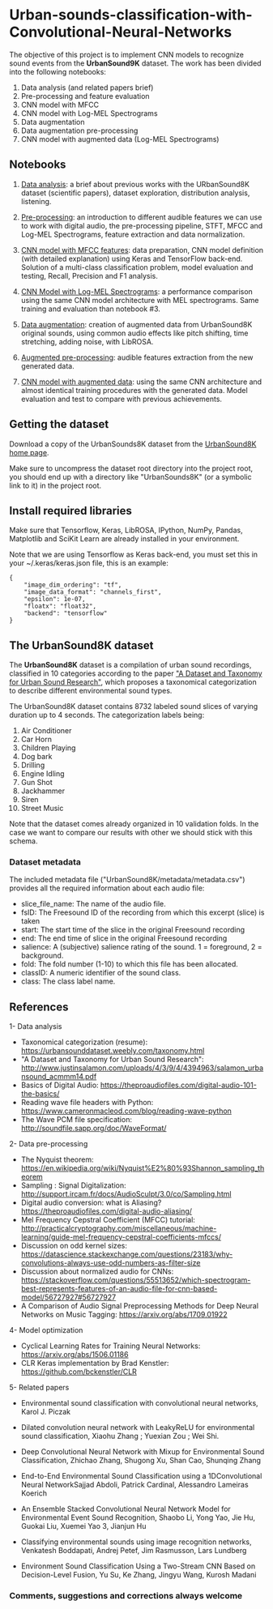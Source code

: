 # Urban-sounds-classification-with-Convolutional-Neural-Networks

The objective of this project is to implement CNN models to recognize sound events from the **UrbanSound9K** dataset. The work has been divided into the following notebooks:

1. Data analysis (and related papers brief)
2. Pre-processing and feature evaluation
3. CNN model with MFCC 
4. CNN model with Log-MEL Spectrograms
5. Data augmentation
6. Data augmentation pre-processing
7. CNN model with augmented data (Log-MEL Spectrograms)

## Notebooks

1. [Data analysis](https://github.com/GorillaBus/urban-audio-classifier/blob/master/1-data-analysis.ipynb): a brief about previous works with the URbanSound8K dataset (scientific papers), dataset exploration, distribution analysis, listening.

2. [Pre-processing](https://github.com/GorillaBus/urban-audio-classifier/blob/master/2-pre-processing.ipynb): an introduction to different audible features we can use to work with digital audio, the pre-processing pipeline, STFT, MFCC and Log-MEL Spectrograms, feature extraction and data normalization.

3. [CNN model with MFCC features](https://github.com/GorillaBus/urban-audio-classifier/blob/master/3-cnn-model-mfcc.ipynb): data preparation, CNN model definition (with detailed explanation) using Keras and TensorFlow back-end. Solution of a multi-class classification problem, model evaluation and testing, Recall, Precision and F1 analysis.

4. [CNN Model with Log-MEL Spectrograms](https://github.com/GorillaBus/urban-audio-classifier/blob/master/4-cnn-model-mel_spec.ipynb): a performance comparison using the same CNN model architecture with MEL spectrograms. Same training and evaluation than notebook #3.

5. [Data augmentation](https://github.com/GorillaBus/urban-audio-classifier/blob/master/5-data-augmentation.ipynb): creation of augmented data from UrbanSound8K original sounds, using common audio effects like pitch shifting, time stretching, adding noise, with LibROSA.

6. [Augmented pre-processing](https://github.com/GorillaBus/urban-audio-classifier/blob/master/6-augmented-pre-processing.ipynb): audible features extraction from the new generated data.

7. [CNN model with augmented data](https://github.com/GorillaBus/urban-audio-classifier/blob/master/7-cnn-model-augmented.ipynb): using the same CNN architecture and almost identical training procedures with the generated data. Model evaluation and test to compare with previous achievements.


## Getting the dataset

Download a copy of the UrbanSounds8K dataset from the [UrbanSound8K home page](https://urbansounddataset.weebly.com/urbansound8k.html).

Make sure to uncompress the dataset root directory into the project root, you should end up with a directory like "UrbanSounds8K" (or a symbolic link to it) in the project root.


## Install required libraries

Make sure that Tensorflow, Keras, LibROSA, IPython, NumPy, Pandas, Matplotlib and SciKit Learn are already installed in your environment.

Note that we are using Tensorflow as Keras back-end, you must set this in your ~/.keras/keras.json file, this is an example:

```
{
    "image_dim_ordering": "tf",
    "image_data_format": "channels_first",
    "epsilon": 1e-07,
    "floatx": "float32",
    "backend": "tensorflow"
}
```

## The UrbanSound8K dataset

The **UrbanSound8K** dataset is a compilation of urban sound recordings, classified in 10 categories according to the paper ["A Dataset and Taxonomy for Urban Sound Research"](https://urbansounddataset.weebly.com/taxonomy.html), which proposes a taxonomical categorization to describe different environmental sound types.

The UrbanSound8K dataset contains 8732 labeled sound slices of varying duration up to 4 seconds. The categorization labels being:

1. Air Conditioner
1. Car Horn
1. Children Playing
1. Dog bark
1. Drilling
1. Engine Idling
1. Gun Shot
1. Jackhammer
1. Siren
1. Street Music

Note that the dataset comes already organized in 10 validation folds. In the case we want to compare our results with other we should stick with this schema.


### Dataset metadata

The included metadata file ("UrbanSound8K/metadata/metadata.csv") provides all the required information about each audio file:

* slice_file_name: The name of the audio file.
* fsID: The Freesound ID of the recording from which this excerpt (slice) is taken
* start: The start time of the slice in the original Freesound recording
* end: The end time of slice in the original Freesound recording
* salience: A (subjective) salience rating of the sound. 1 = foreground, 2 = background.
* fold: The fold number (1-10) to which this file has been allocated.
* classID: A numeric identifier of the sound class.
* class: The class label name.



## References

1- Data analysis
* Taxonomical categorization (resume): https://urbansounddataset.weebly.com/taxonomy.html
* "A Dataset and Taxonomy for Urban Sound Research":
http://www.justinsalamon.com/uploads/4/3/9/4/4394963/salamon_urbansound_acmmm14.pdf
* Basics of Digital Audio: https://theproaudiofiles.com/digital-audio-101-the-basics/
* Reading wave file headers with Python: https://www.cameronmacleod.com/blog/reading-wave-python
* The Wave PCM file specification: http://soundfile.sapp.org/doc/WaveFormat/ 

2- Data pre-processing
* The Nyquist theorem: https://en.wikipedia.org/wiki/Nyquist%E2%80%93Shannon_sampling_theorem
* Sampling : Signal Digitalization: http://support.ircam.fr/docs/AudioSculpt/3.0/co/Sampling.html
* Digital audio conversion: what is Aliasing? https://theproaudiofiles.com/digital-audio-aliasing/
* Mel Frequency Cepstral Coefficient (MFCC) tutorial: http://practicalcryptography.com/miscellaneous/machine-learning/guide-mel-frequency-cepstral-coefficients-mfccs/
* Discussion on odd kernel sizes: https://datascience.stackexchange.com/questions/23183/why-convolutions-always-use-odd-numbers-as-filter-size
* Discussion about normalized audio for CNNs: https://stackoverflow.com/questions/55513652/which-spectrogram-best-represents-features-of-an-audio-file-for-cnn-based-model/56727927#56727927
* A Comparison of Audio Signal Preprocessing Methods for Deep Neural Networks on Music Tagging: https://arxiv.org/abs/1709.01922

4- Model optimization
* Cyclical Learning Rates for Training Neural Networks: https://arxiv.org/abs/1506.01186
* CLR Keras implementation by Brad Kenstler: https://github.com/bckenstler/CLR

5- Related papers
* Environmental sound classification with convolutional neural networks, Karol J. Piczak
* Dilated convolution neural network with LeakyReLU for environmental sound classification, Xiaohu Zhang ; Yuexian Zou ; Wei Shi.

* Deep Convolutional Neural Network with Mixup for Environmental Sound Classification, Zhichao Zhang, Shugong Xu, Shan Cao, Shunqing Zhang

* End-to-End Environmental Sound Classification using a 1DConvolutional Neural NetworkSajjad Abdoli, Patrick Cardinal, Alessandro Lameiras Koerich

* An Ensemble Stacked Convolutional Neural Network Model for Environmental Event Sound Recognition, Shaobo Li, Yong Yao, Jie Hu, Guokai Liu, Xuemei Yao 3, Jianjun Hu

* Classifying environmental sounds using image recognition networks, Venkatesh Boddapati, Andrej Petef, Jim Rasmusson, Lars Lundberg

* Environment Sound Classification Using a Two-Stream CNN Based on Decision-Level Fusion, Yu Su, Ke Zhang, Jingyu Wang, Kurosh Madani


### Comments, suggestions and corrections always welcome 
